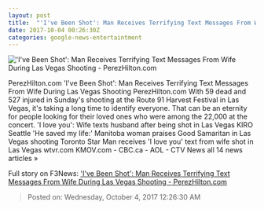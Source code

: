 ```yaml
---
layout: post
title:  "'I've Been Shot': Man Receives Terrifying Text Messages From Wife During Las Vegas Shooting - PerezHilton.com"
date: 2017-10-04 00:26:30Z
categories: google-news-entertaintment
---
```


!['I've Been Shot': Man Receives Terrifying Text Messages From Wife During Las Vegas Shooting - PerezHilton.com](http://i.perezhilton.com/wp-content/uploads/2017/10/las-vegas-shooting-text-messages-husband-wife__oPt.jpg)

PerezHilton.com 'I've Been Shot': Man Receives Terrifying Text Messages From Wife During Las Vegas Shooting PerezHilton.com With 59 dead and 527 injured in Sunday's shooting at the Route 91 Harvest Festival in Las Vegas, it's taking a long time to identify everyone. That can be an eternity for people looking for their loved ones who were among the 22,000 at the concert. 'I love you': Wife texts husband after being shot in Las Vegas KIRO Seattle 'He saved my life:' Manitoba woman praises Good Samaritan in Las Vegas shooting Toronto Star Man receives 'I love you' text from wife shot in Las Vegas wtvr.com KMOV.com - CBC.ca - AOL - CTV News all 14 news articles »


Full story on F3News: ['I've Been Shot': Man Receives Terrifying Text Messages From Wife During Las Vegas Shooting - PerezHilton.com](http://www.f3nws.com/n/gsvzTH)

> Posted on: Wednesday, October 4, 2017 12:26:30 AM

